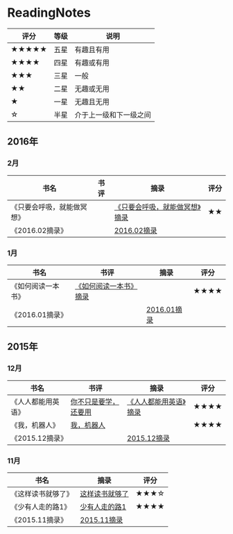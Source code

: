 # ReadingNotes
| 评分 | 等级 | 说明 |
|-----|------|-----|
| ★★★★★ | 五星 | 有趣且有用 |
| ★★★★ | 四星 | 有趣或有用 |
| ★★★ | 三星 | 一般 |
| ★★ | 二星 | 无趣或无用 |
| ★ | 一星 | 无趣且无用 |
| ☆ | 半星 | 介于上一级和下一级之间 |

## 2016年
### 2月
| 书名 | 书评 | 摘录 | 评分 |
|-----|------|------|-----|
|《只要会呼吸，就能做冥想》 | | [《只要会呼吸，就能做冥想》摘录](./2016/02/《只要会呼吸，就能做冥想》摘录.md) | ★★ |
| 《2016.02摘录》 | | [2016.02摘录](./2016/02/2016.02摘录.md) | |

### 1月
| 书名 | 书评 | 摘录 | 评分 |
|-----|------|------|-----|
| 《如何阅读一本书》 | [《如何阅读一本书》摘录](./2016/01/《如何阅读一本书》摘录.md) | | ★★★★ |
| 《2016.01摘录》| | [2016.01摘录](./2016/01/2016.01摘录.md) | |

## 2015年
### 12月
| 书名 | 书评 | 摘录 | 评分 |
|-----|------|------|-----|
| 《人人都能用英语》 | [你不只是要学，还要用](./2015/12/你不只是要学，还要用.md) | [《人人都能用英语》摘录](./2015/12/《人人都能用英语》摘录.md) | ★★★★ |
| 《我，机器人》 | [我，机器人](./2015/12/我，机器人.md) | | ★★★★ |
| 《2015.12摘录》 | | [2015.12摘录](./2015/12/2015.12摘录.md) |  |

### 11月
| 书名 | 摘录 | 评分 |
|-----|------|-----|
| 《这样读书就够了》 | [这样读书就够了](./2015/11/这样读书就够了.md) | ★★★☆ |
| 《少有人走的路1》 | [少有人走的路1](./2015/11/少有人走的路1.md) | ★★★★ |
| 《2015.11摘录》 | [2015.11摘录](./2015/11/2015.11摘录.md) | |